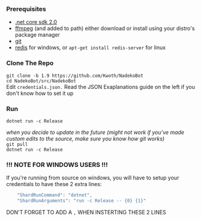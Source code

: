 ### Prerequisites  
- [.net core sdk 2.0][.netcore]  
- [ffmpeg][ffmpeg] (and added to path) either download or install using your distro's package manager  
- [git][git]
- [redis][redis] for windows, or `apt-get install redis-server` for linux

### Clone The Repo
`git clone -b 1.9 https://github.com/Kwoth/NadekoBot`  
`cd NadekoBot/src/NadekoBot`  
Edit `credentials.json.` Read the JSON Exaplanations guide on the left if you don't know how to set it up   

### Run
`dotnet run -c Release`  

*when you decide to update in the future (might not work if you've made custom edits to the source, make sure you know how git works)*  
`git pull`  
`dotnet run -c Release`

### !!! NOTE FOR WINDOWS USERS  !!!
If you're running from source on windows, you will have to setup your credentials to have these 2 extra lines:
```js
    "ShardRunCommand": "dotnet",
    "ShardRunArguments": "run -c Release -- {0} {1}"
```
DON'T FORGET TO ADD A `,` WHEN INSTERTING THESE 2 LINES

[.netcore]: https://www.microsoft.com/net/download/core#/sdk
[ffmpeg]: http://ffmpeg.zeranoe.com/builds/
[git]: https://git-scm.com/downloads
[redis]: https://github.com/MicrosoftArchive/redis/releases/latest
